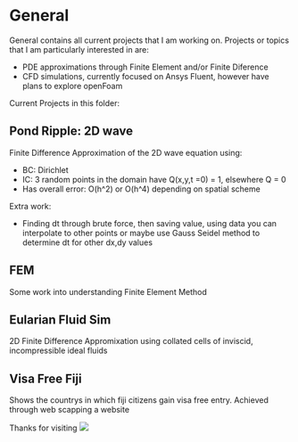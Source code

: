 # General
General contains all current projects that I am working on.
Projects or topics that I am particularly interested in are:
- PDE approximations through Finite Element and/or Finite Diference
- CFD simulations, currently focused on Ansys Fluent, however have plans to explore openFoam

Current Projects in this folder:
## Pond Ripple: 2D wave
Finite Difference Approximation of  the 2D wave equation using:
- BC: Dirichlet
- IC: 3 random points in the domain have Q(x,y,t =0) = 1, elsewhere Q = 0
- Has overall error: O(h^2) or O(h^4) depending on spatial scheme

Extra work: 
- Finding dt through brute force, then saving value, using data you can interpolate to other points or maybe use Gauss Seidel method to determine dt for other dx,dy values

## FEM
Some work into understanding Finite Element Method

## Eularian Fluid Sim
2D Finite Difference Appromixation using collated cells of inviscid, incompressible ideal fluids

## Visa Free Fiji
Shows the countrys in which fiji citizens gain visa free entry. Achieved through web scapping a website

Thanks for visiting
![](https://komarev.com/ghpvc/?username=l3montree)

